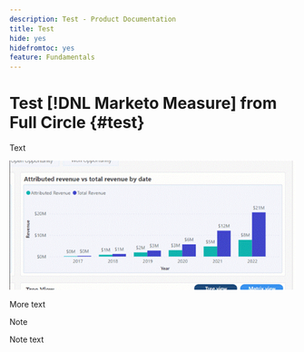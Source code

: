 ```yaml
---
description: Test - Product Documentation
title: Test
hide: yes
hidefromtoc: yes
feature: Fundamentals
---
```

# Test [!DNL Marketo Measure] from Full Circle {#test}

Text

   ![](assets/image.gif)

More text

>[!NOTE]
>
>Note text

